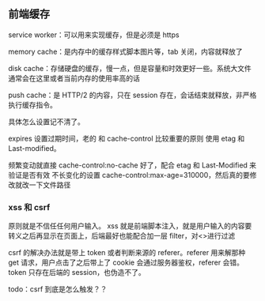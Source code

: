 ## 前端缓存

service worker：可以用来实现缓存，但是必须是 https

memory cache：是内存中的缓存样式脚本图片等，tab 关闭，内容就释放了

disk cache：存储硬盘的缓存，慢一点，但是容量和时效更好一些。系统大文件通常会在这里或者当前内存的使用率高的话

push cache：是 HTTP/2 的内容，只在 session 存在，会话结束就释放，非严格执行缓存指令。

具体怎么设置记不清了。

expires 设置过期时间，老的 和 cache-control 比较重要的原则
使用 etag 和 Last-modified。

频繁变动就直接 cache-control:no-cache 好了，配合 etag 和 Last-Modified 来验证是否有效
不长变化的设置 cache-control:max-age=310000，然后真的要修改就改一下文件路径

### xss 和 csrf

原则就是不信任任何用户输入。
xss 就是前端脚本注入，就是用户输入的内容要转义之后再显示在页面上，后端最好也能配合加一层 filter，对<>进行过滤

csrf 的解决办法就是带上 token 或者判断来源的 referer。referer 用来解那种 get 请求，用户点击了之后带上了 cookie 会通过服务器鉴权，referer 会错。token 只存在后端的 session，也伪造不了。

todo：csrf 到底是怎么触发？？
